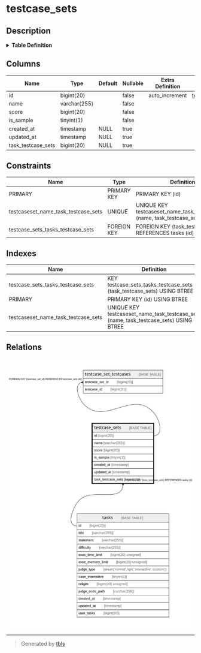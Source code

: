 # testcase_sets

## Description

<details>
<summary><strong>Table Definition</strong></summary>

```sql
CREATE TABLE `testcase_sets` (
  `id` bigint(20) NOT NULL AUTO_INCREMENT,
  `name` varchar(255) NOT NULL,
  `score` bigint(20) NOT NULL,
  `is_sample` tinyint(1) NOT NULL,
  `created_at` timestamp NULL DEFAULT NULL,
  `updated_at` timestamp NULL DEFAULT NULL,
  `task_testcase_sets` bigint(20) DEFAULT NULL,
  PRIMARY KEY (`id`),
  UNIQUE KEY `testcaseset_name_task_testcase_sets` (`name`,`task_testcase_sets`),
  KEY `testcase_sets_tasks_testcase_sets` (`task_testcase_sets`),
  CONSTRAINT `testcase_sets_tasks_testcase_sets` FOREIGN KEY (`task_testcase_sets`) REFERENCES `tasks` (`id`) ON DELETE SET NULL
) ENGINE=InnoDB DEFAULT CHARSET=utf8mb4 COLLATE=utf8mb4_bin
```

</details>

## Columns

| Name | Type | Default | Nullable | Extra Definition | Children | Parents | Comment |
| ---- | ---- | ------- | -------- | ---------------- | -------- | ------- | ------- |
| id | bigint(20) |  | false | auto_increment | [testcase_set_testcases](testcase_set_testcases.md) |  |  |
| name | varchar(255) |  | false |  |  |  |  |
| score | bigint(20) |  | false |  |  |  |  |
| is_sample | tinyint(1) |  | false |  |  |  |  |
| created_at | timestamp | NULL | true |  |  |  |  |
| updated_at | timestamp | NULL | true |  |  |  |  |
| task_testcase_sets | bigint(20) | NULL | true |  |  | [tasks](tasks.md) |  |

## Constraints

| Name | Type | Definition |
| ---- | ---- | ---------- |
| PRIMARY | PRIMARY KEY | PRIMARY KEY (id) |
| testcaseset_name_task_testcase_sets | UNIQUE | UNIQUE KEY testcaseset_name_task_testcase_sets (name, task_testcase_sets) |
| testcase_sets_tasks_testcase_sets | FOREIGN KEY | FOREIGN KEY (task_testcase_sets) REFERENCES tasks (id) |

## Indexes

| Name | Definition |
| ---- | ---------- |
| testcase_sets_tasks_testcase_sets | KEY testcase_sets_tasks_testcase_sets (task_testcase_sets) USING BTREE |
| PRIMARY | PRIMARY KEY (id) USING BTREE |
| testcaseset_name_task_testcase_sets | UNIQUE KEY testcaseset_name_task_testcase_sets (name, task_testcase_sets) USING BTREE |

## Relations

![er](testcase_sets.svg)

---

> Generated by [tbls](https://github.com/k1LoW/tbls)
